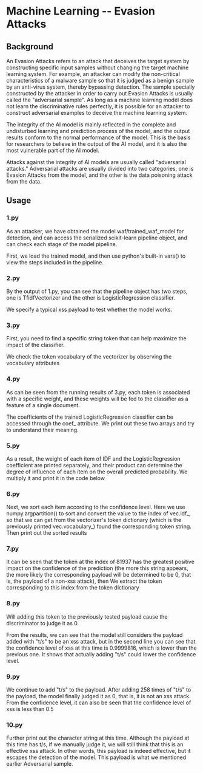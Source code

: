 # Machine Learning -- Evasion Attacks


## Background

An Evasion Attacks refers to an attack that deceives the target system by constructing specific input samples without changing the target machine learning system. For example, an attacker can modify the non-critical characteristics of a malware sample so that it is judged as a benign sample by an anti-virus system, thereby bypassing detection. The sample specially constructed by the attacker in order to carry out Evasion Attacks is usually called the "adversarial sample". As long as a machine learning model does not learn the discriminative rules perfectly, it is possible for an attacker to construct adversarial examples to deceive the machine learning system.

The integrity of the AI model is mainly reflected in the complete and undisturbed learning and prediction process of the model, and the output results conform to the normal performance of the model. This is the basis for researchers to believe in the output of the AI model, and it is also the most vulnerable part of the AI model.

Attacks against the integrity of AI models are usually called "adversarial attacks." Adversarial attacks are usually divided into two categories, one is Evasion Attacks from the model, and the other is the data poisoning attack from the data.

## Usage

### 1.py
As an attacker, we have obtained the model waf/trained_waf_model for detection, and can access the serialized scikit-learn pipeline object, and can check each stage of the model pipeline.

First, we load the trained model, and then use python's built-in vars() to view the steps included in the pipeline.


### 2.py
By the output of 1.py, you can see that the pipeline object has two steps, one is TfidfVectorizer and the other is LogisticRegression classifier.

We specify a typical xss payload to test whether the model works.

### 3.py
First, you need to find a specific string token that can help maximize the impact of the classifier.

We check the token vocabulary of the vectorizer by observing the vocabulary attributes

### 4.py
As can be seen from the running results of 3.py, each token is associated with a specific weight, and these weights will be fed to the classifier as a feature of a single document.

The coefficients of the trained LogisticRegression classifier can be accessed through the coef_ attribute. We print out these two arrays and try to understand their meaning.

### 5.py
As a result, the weight of each item of IDF and the LogisticRegression coefficient are printed separately, and their product can determine the degree of influence of each item on the overall predicted probability. We multiply it and print it in the code below

### 6.py
Next, we sort each item according to the confidence level. Here we use numpy.argpartition() to sort and convert the value to the index of vec.idf_, so that we can get from the vectorizer's token dictionary (which is the previously printed vec.vocabulary_) found the corresponding token string. Then print out the sorted results

### 7.py
It can be seen that the token at the index of 81937 has the greatest positive impact on the confidence of the prediction (the more this string appears, the more likely the corresponding payload will be determined to be 0, that is, the payload of a non-xss attack), then We extract the token corresponding to this index from the token dictionary

### 8.py
Will adding this token to the previously tested payload cause the discriminator to judge it as 0.

From the results, we can see that the model still considers the payload added with "t/s" to be an xss attack, but in the second line you can see that the confidence level of xss at this time is 0.9999816, which is lower than the previous one. It shows that actually adding "t/s" could lower the confidence level.

### 9.py
We continue to add "t/s" to the payload. After adding 258 times of "t/s" to the payload, the model finally judged it as 0, that is, it is not an xss attack. From the confidence level, it can also be seen that the confidence level of xss is less than 0.5

### 10.py
Further print out the character string at this time. Although the payload at this time has t/s, if we manually judge it, we will still think that this is an effective xss attack. In other words, this payload is indeed effective, but it escapes the detection of the model. This payload is what we mentioned earlier Adversarial sample.
